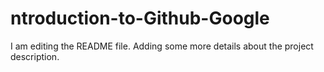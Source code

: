 # ntroduction-to-Github-Google
I am editing the README file. Adding some more details about the project description.
